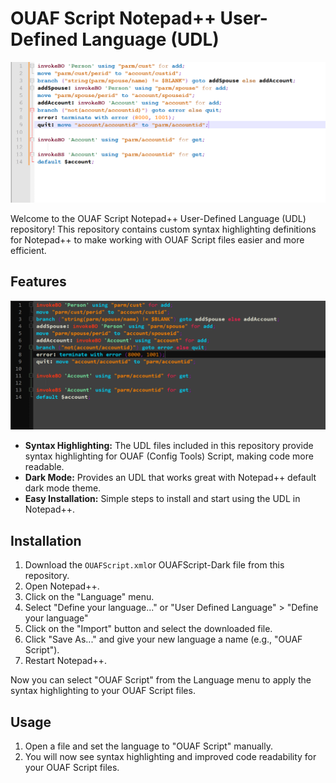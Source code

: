# OUAF Script Notepad++ User-Defined Language (UDL)

![Screenshot](https://raw.githubusercontent.com/brauliobernardo/NotepadPlus-OUAF-Support/main/Screenshot.PNG)

Welcome to the OUAF Script Notepad++ User-Defined Language (UDL) repository! This repository contains custom syntax highlighting definitions for Notepad++ to make working with OUAF Script files easier and more efficient.

## Features

![Screenshot](https://raw.githubusercontent.com/brauliobernardo/NotepadPlus-OUAF-Support/main/ScreenshotDark.PNG)

- **Syntax Highlighting:** The UDL files included in this repository provide syntax highlighting for OUAF (Config Tools) Script, making code more readable.
- **Dark Mode:** Provides an UDL that works great with Notepad++ default dark mode theme.
- **Easy Installation:** Simple steps to install and start using the UDL in Notepad++.

## Installation

1. Download the `OUAFScript.xml`or OUAFScript-Dark file from this repository.
2. Open Notepad++.
3. Click on the "Language" menu.
4. Select "Define your language..." or "User Defined Language" > "Define your language"
5. Click on the "Import" button and select the downloaded file.
6. Click "Save As..." and give your new language a name (e.g., "OUAF Script").
7. Restart Notepad++.

Now you can select "OUAF Script" from the Language menu to apply the syntax highlighting to your OUAF Script files.

## Usage

1. Open a file and set the language to "OUAF Script" manually.
2. You will now see syntax highlighting and improved code readability for your OUAF Script files.
